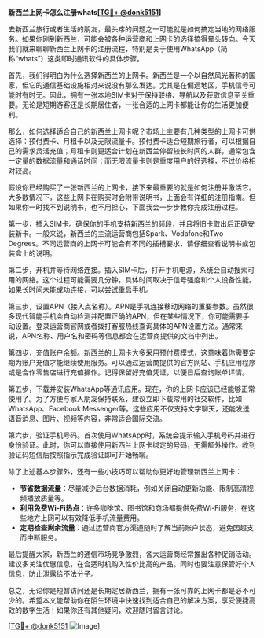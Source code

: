 **新西兰上网卡怎么注册whats[[TG💪+ @donk5151](https://t.me/s/donk5151)]**

去新西兰旅行或者生活的朋友，最头疼的问题之一可能就是如何搞定当地的网络服务。如果你刚到新西兰，可能会被各种运营商和上网卡的选择搞得晕头转向。今天我们就来聊聊新西兰上网卡的注册流程，特别是关于使用WhatsApp（简称“whats”）这类即时通讯软件的具体步骤。

首先，我们得明白为什么选择新西兰的上网卡。新西兰是一个以自然风光著称的国家，但它的通信基础设施相对来说没有那么发达。尤其是在偏远地区，手机信号可能时有时无。因此，拥有一张本地SIM卡对于保持联络、导航以及获取信息至关重要。无论是短期游客还是长期居住者，一张合适的上网卡都能让你的生活更加便利。

那么，如何选择适合自己的新西兰上网卡呢？市场上主要有几种类型的上网卡可供选择：预付费卡、月租卡以及无限流量卡。预付费卡适合短期旅行者，可以根据自己的需求灵活充值；月租卡则更适合计划在新西兰停留较长时间的人群，通常包含一定量的数据流量和通话时间；而无限流量卡则是重度用户的好选择，不过价格相对较高。

假设你已经购买了一张新西兰的上网卡，接下来最重要的就是如何注册并激活它。大多数情况下，这些上网卡在购买时会附带说明书，上面会有详细的注册指南。但如果你一时找不到说明书，也不用担心，下面我会一步步教你完成注册过程。

第一步，插入SIM卡。确保你的手机支持新西兰的频段，并且将旧卡取出后正确安装新卡。一般来说，新西兰的主流运营商包括Spark、Vodafone和Two Degrees。不同运营商的上网卡可能会有不同的插槽要求，请仔细查看说明书或包装盒上的说明。

第二步，开机并等待网络连接。插入SIM卡后，打开手机电源，系统会自动搜索可用的网络。这个过程可能需要几分钟，具体时间取决于信号强度和个人设备性能。如果长时间未能成功连接，可以尝试重启手机。

第三步，设置APN（接入点名称）。APN是手机连接移动网络的重要参数。虽然很多现代智能手机会自动检测并配置正确的APN，但在某些情况下，你可能需要手动设置。登录运营商官网或者拨打客服热线查询具体的APN设置方法。通常来说，APN名称、用户名和密码等信息都会在运营商提供的文档中列出。

第四步，充值账户余额。新西兰的上网卡大多采用预付费模式，这意味着你需要定期为账户充值才能继续使用服务。可以通过运营商提供的官方网站、手机应用程序或是合作零售店进行充值操作。记得保留好充值凭证，以便日后查询账单详情。

第五步，下载并安装WhatsApp等通讯应用。现在，你的上网卡应该已经能够正常使用了。为了方便与家人朋友保持联系，建议立即下载常用的社交软件，比如WhatsApp、Facebook Messenger等。这些应用不仅支持文字聊天，还能发送语音消息、图片、视频等内容，非常适合国际交流。

第六步，验证手机号码。首次使用WhatsApp时，系统会提示输入手机号码并进行身份验证。此时，你可以直接使用新西兰上网卡绑定的号码，无需额外操作。收到验证码短信后按照指示完成验证即可开始畅聊。

除了上述基本步骤外，还有一些小技巧可以帮助你更好地管理新西兰上网卡：

- **节省数据流量**：尽量减少后台数据消耗，例如关闭自动更新功能、限制高清视频播放质量等。
- **利用免费Wi-Fi热点**：许多咖啡馆、图书馆和商场都提供免费Wi-Fi服务，在这些地方上网可以有效降低手机流量费用。
- **定期检查剩余流量**：通过运营商官方渠道随时了解当前账户状态，避免因超支而中断服务。

最后提醒大家，新西兰的通信市场竞争激烈，各大运营商经常推出各种促销活动。建议多关注优惠信息，在合适时机购入性价比高的产品。同时也要注意保管好个人信息，防止泄露给不法分子。

总之，无论你是短暂访问还是长期定居新西兰，拥有一张可靠的上网卡都是必不可少的。希望本文能帮助你在陌生环境中快速找到适合自己的解决方案，享受便捷高效的数字生活！如果你还有其他疑问，欢迎随时留言讨论。

[[TG💪+ @donk5151](https://t.me/s/donk5151) ![Image](https://i.postimg.cc/rwNCRYN7/Snipaste-2025-04-30-17-27-05.png)]